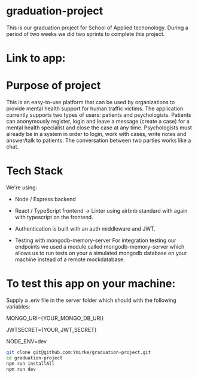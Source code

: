 # graduation-project
This is our graduation project for School of Applied techonology. During a period of two weeks we did two sprints to complete this project. 

# Link to app:

# Purpose of project
This is  an easy-to-use platform that can be used by organizations to provide mental health support for human traffic victims. The application currently supports two types of users: patients and psychologists. Patients can anonymously register, login and leave a message (create a case) for a mental health specialist and close the case at any time. Psychologists must already be in a system in order to login, work with cases, write notes and answer/talk to patients. The conversation between two parties works like a chat.

# Tech Stack 
We're using:
* Node / Express backend 
* React / TypeScript frontend
-> Linter using airbnb standard with again with typescript on the frontend. 

* Authentication is built with an auth middleware and JWT.

* Testing with mongodb-memory-server 
For integration testing our endpoints we used a module called mongodb-memory-server which allows us to run tests on your a simulated mongodb database on your machine instead of a remote mockdatabase. 

# To test this app on your machine: 
Supply a .env file in the server folder which should with the following variables:

MONGO_URI={YOUR_MONGO_DB_URI}

JWTSECRET={YOUR_JWT_SECRET}

NODE_ENV=dev

```bash
git clone git@github.com:Ymirke/graduation-project.git
cd graduation-project
npm run installAll
npm run dev
```
